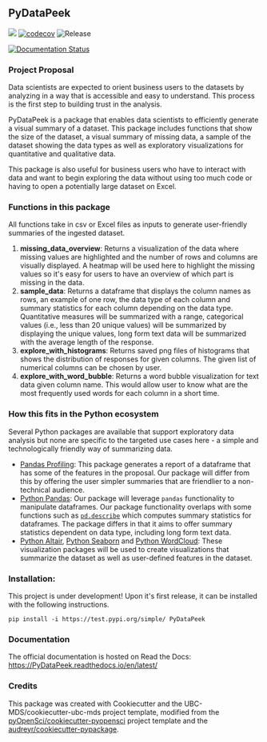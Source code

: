 ## PyDataPeek 

![](https://github.com/mirohu/pydatapeek/workflows/build/badge.svg) [![codecov](https://codecov.io/gh/mirohu/foocat/branch/master/graph/badge.svg)](https://codecov.io/gh/mirohu/pydatapeek) ![Release](https://github.com/mirohu/pydatapeek/workflows/Release/badge.svg)

[![Documentation Status](https://readthedocs.org/projects/pydatapeek/badge/?version=latest)](https://pydatapeek.readthedocs.io/en/latest/?badge=latest)

### Project Proposal
Data scientists are expected to orient business users to the datasets by analyzing in a way that is accessible and easy to understand. This process is the first step to building trust in the analysis.

PyDataPeek is a package that enables data scientists to efficiently generate a visual summary of a dataset. This package includes functions that show the size of the dataset, a visual summary of missing data, a sample of the dataset showing the data types as well as exploratory visualizations for quantitative and qualitative data.

This package is also useful for business users who have to interact with data and want to begin exploring the data without using too much code or having to open a potentially large dataset on Excel. 

### Functions in this package
All functions take in csv or Excel files as inputs to generate user-friendly summaries of the ingested dataset.
1. **missing_data_overview**: Returns a visualization of the data where missing values are highlighted and the number of rows and columns are visually displayed. A heatmap will be used here to highlight the missing values so it's easy for users to have an overview of which part is missing in the data.
2. **sample_data**: Returns a dataframe that displays the column names as rows, an example of one row, the data type of each column and summary statistics for each column depending on the data type. Quantitative measures will be summarized with a range, categorical values (i.e., less than 20 unique values) will be summarized by displaying the unique values, long form text data will be summarized with the average length of the response. 
3. **explore_with_histograms**: Returns saved png files of histograms that shows the distribution of responses for given columns. The given list of numerical columns can be chosen by user.
4. **explore_with_word_bubble**: Returns a word bubble visualization for text data given column name. This would allow user to know what are the most frequently used words for each column in a short time.

### How this fits in the Python ecosystem
Several Python packages are available that support exploratory data analysis but none are specific to the targeted use cases here - a simple and technologically friendly way of summarizing data. 
- [Pandas Profiling](https://pandas-profiling.github.io/pandas-profiling/docs/): This package generates a report of a dataframe that has some of the features in the proposal. Our package will differ from this by offering the user simpler summaries that are friendlier to a non-technical audience.
- [Python Pandas](https://pandas.pydata.org): Our package will leverage `pandas` functionality to manipulate dataframes. Our package functionality overlaps with some functions such as [`pd.describe`](https://pandas.pydata.org/pandas-docs/stable/reference/api/pandas.DataFrame.describe.html) which computes summary statistics for dataframes. The package differs in that it aims to offer summary statistics dependent on data type, including long form text data. 
- [Python Altair](https://altair-viz.github.io), [Python Seaborn](https://seaborn.pydata.org) and [Python WordCloud](https://github.com/amueller/word_cloud): These visualization packages will be used to create visualizations that summarize the dataset as well as user-defined features in the dataset. 

### Installation:
This project is under development! Upon it's first release, it can be installed with the following instructions.

```
pip install -i https://test.pypi.org/simple/ PyDataPeek
```

### Documentation
The official documentation is hosted on Read the Docs: <https://PyDataPeek.readthedocs.io/en/latest/>

### Credits
This package was created with Cookiecutter and the UBC-MDS/cookiecutter-ubc-mds project template, modified from the [pyOpenSci/cookiecutter-pyopensci](https://github.com/pyOpenSci/cookiecutter-pyopensci) project template and the [audreyr/cookiecutter-pypackage](https://github.com/audreyr/cookiecutter-pypackage).






